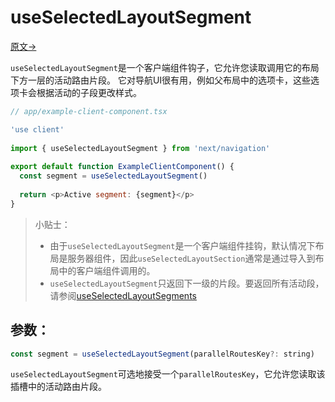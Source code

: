 # useSelectedLayoutSegment

[原文->](https://nextjs.org/docs/app/api-reference/functions/use-selected-layout-segment)

`useSelectedLayoutSegment`是一个客户端组件钩子，它允许您读取调用它的布局下方一层的活动路由片段。
它对导航UI很有用，例如父布局中的选项卡，这些选项卡会根据活动的子段更改样式。

```javascript
// app/example-client-component.tsx

'use client'
 
import { useSelectedLayoutSegment } from 'next/navigation'
 
export default function ExampleClientComponent() {
  const segment = useSelectedLayoutSegment()
 
  return <p>Active segment: {segment}</p>
}
```


> 小贴士：
>
> - 由于`useSelectedLayoutSegment`是一个客户端组件挂钩，默认情况下布局是服务器组件，因此`useSelectedLayoutSection`通常是通过导入到布局中的客户端组件调用的。
> - `useSelectedLayoutSegment`只返回下一级的片段。要返回所有活动段，请参阅[useSelectedLayoutSegments](./useSelectedLayoutSegments.md)

## 参数：

```javascript
const segment = useSelectedLayoutSegment(parallelRoutesKey?: string)
```

`useSelectedLayoutSegment`可选地接受一个`parallelRoutesKey`，它允许您读取该插槽中的活动路由片段。
